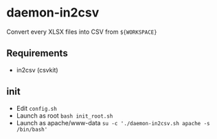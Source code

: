 # daemon-in2csv

Convert every XLSX files into CSV from ` ${WORKSPACE} `

## Requirements

- in2csv (csvkit)

## init

- Edit ` config.sh `
- Launch as root ` bash init_root.sh  `
- Launch as apache/www-data ` su -c './daemon-in2csv.sh apache -s /bin/bash'  `
